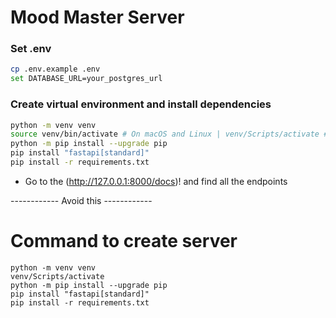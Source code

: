 

# Mood Master Server


### Set .env

```bash
cp .env.example .env
set DATABASE_URL=your_postgres_url
```


### Create virtual environment and install dependencies

```bash
python -m venv venv
source venv/bin/activate # On macOS and Linux | venv/Scripts/activate # On Windows           
python -m pip install --upgrade pip
pip install "fastapi[standard]"
pip install -r requirements.txt
```

-  Go to the (http://127.0.0.1:8000/docs)! and find all the endpoints















------------ Avoid this ------------


# Command to create server

```
python -m venv venv
venv/Scripts/activate
python -m pip install --upgrade pip
pip install "fastapi[standard]"
pip install -r requirements.txt
```